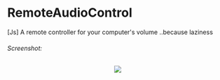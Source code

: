 # RemoteAudioControl
[Js] A remote controller for your computer's volume  ..because laziness

###### Screenshot:
<p align="center">
  <img src = "https://i.imgur.com/a21qqvf.png"/>
</p>